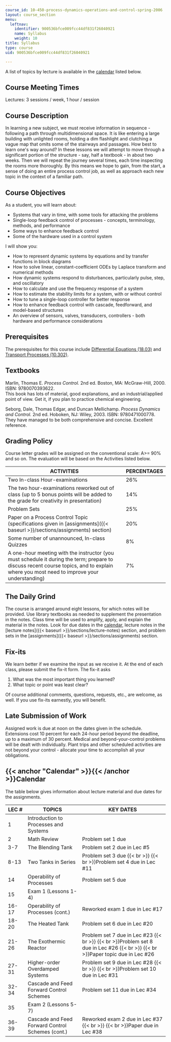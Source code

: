 ```yaml
---
course_id: 10-450-process-dynamics-operations-and-control-spring-2006
layout: course_section
menu:
  leftnav:
    identifier: 900536bfce009fcc44df831f26040921
    name: Syllabus
    weight: 10
title: Syllabus
type: course
uid: 900536bfce009fcc44df831f26040921

---
```


A list of topics by lecture is available in the [calendar](#Calendar) listed below.

Course Meeting Times
--------------------

Lectures: 3 sessions / week, 1 hour / session

Course Description
------------------

In learning a new subject, we must receive information in sequence - following a path through multidimensional space. It is like entering a large building with unlighted rooms, holding a dim flashlight and clutching a vague map that omits some of the stairways and passages. How best to learn one's way around? In these lessons we will attempt to move through a significant portion of the structure - say, half a textbook - in about two weeks. Then we will repeat the journey several times, each time inspecting the rooms more thoroughly. By this means we hope to gain, from the start, a sense of doing an entire process control job, as well as approach each new topic in the context of a familiar path.

Course Objectives
-----------------

As a student, you will learn about:

*   Systems that vary in time, with some tools for attacking the problems
*   Single-loop feedback control of processes - concepts, terminology, methods, and performance
*   Some ways to enhance feedback control
*   Some of the hardware used in a control system

I will show you:

*   How to represent dynamic systems by equations and by transfer functions in block diagrams
*   How to solve linear, constant-coefficient ODEs by Laplace transform and numerical methods
*   How dynamic systems respond to disturbances, particularly pulse, step, and oscillatory
*   How to calculate and use the frequency response of a system
*   How to estimate the stability limits for a system, with or without control
*   How to tune a single-loop controller for better response
*   How to enhance feedback control with cascade, feedforward, and model-based structures
*   An overview of sensors, valves, transducers, controllers - both hardware and performance considerations

Prerequisites
-------------

The prerequisites for this course include [Differential Equations (18.03)](/courses/18-03-differential-equations-spring-2010) and [Transport Processes (10.302)](/courses/10-302-transport-processes-fall-2004).

Textbooks
---------

Marlin, Thomas E. _Process Control._ 2nd ed. Boston, MA: McGraw-Hill, 2000. ISBN: 9780070393622.  
This book has lots of material, good explanations, and an industrial/applied point of view. Get it, if you plan to practice chemical engineering.

Seborg, Dale, Thomas Edgar, and Duncan Mellichamp. _Process Dynamics and Control._ 2nd ed. Hoboken, NJ: Wiley, 2003. ISBN: 9780471000778.  
They have managed to be both comprehensive and concise. Excellent reference.

Grading Policy
--------------

Course letter grades will be assigned on the conventional scale: A>= 90% and so on. The evaluation will be based on the Activities listed below.

| ACTIVITIES | PERCENTAGES |
| --- | --- |
| Two In-class Hour-examinations | 26% |
| The two hour-examinations reworked out of class (up to 5 bonus points will be added to the grade for creativity in presentation) | 14% |
| Problem Sets | 25% |
| Paper on a Process Control Topic (specifications given in [assignments]({{< baseurl >}}/sections/assignments) section) | 20% |
| Some number of unannounced, In-class Quizzes | 8% |
| A one-hour meeting with the instructor (you must schedule it during the term; prepare to discuss recent course topics, and to explain where you most need to improve your understanding) | 7% 

The Daily Grind
---------------

The course is arranged around eight lessons, for which notes will be provided. Use library textbooks as needed to supplement the presentation in the notes. Class time will be used to amplify, apply, and explain the material in the notes. Look for due dates in the [calendar](#Calendar), lecture notes in the [lecture notes]({{< baseurl >}}/sections/lecture-notes) section, and problem sets in the [assignments]({{< baseurl >}}/sections/assignments) section.

Fix-its
-------

We learn better if we examine the input as we receive it. At the end of each class, please submit the fix-it form. The fix-it asks

1.  What was the most important thing you learned?
2.  What topic or point was least clear?

Of course additional comments, questions, requests, etc., are welcome, as well. If you use fix-its earnestly, you will benefit.

Late Submission of Work
-----------------------

Assigned work is due at noon on the dates given in the schedule. Extensions cost 10 percent for each 24-hour period beyond the deadline, up to a maximum of 30 percent. Medical and beyond-your-control problems will be dealt with individually. Plant trips and other scheduled activities are not beyond your control - allocate your time to accomplish all your obligations.

{{< anchor "Calendar" >}}{{< /anchor >}}Calendar
------------------------------------------------

The table below gives information about lecture material and due dates for the assignments.

| LEC # | TOPICS | KEY DATES |
| --- | --- | --- |
| 1 | Introduction to Processes and Systems | &nbsp; |
| 2 | Math Review | Problem set 1 due |
| 3-7 | The Blending Tank | Problem set 2 due in Lec #5 |
| 8-13 | Two Tanks in Series | Problem set 3 due  {{< br >}}  {{< br >}}Problem set 4 due in Lec #11 |
| 14 | Operability of Processes | Problem set 5 due |
| 15 | Exam 1 (Lessons 1-4) | &nbsp; |
| 16-17 | Operability of Processes (cont.) | Reworked exam 1 due in Lec #17 |
| 18-20 | The Heated Tank | Problem set 6 due in Lec #20 |
| 21-26 | The Exothermic Reactor | Problem set 7 due in Lec #23  {{< br >}}  {{< br >}}Problem set 8 due in Lec #26  {{< br >}}  {{< br >}}Paper topic due in Lec #26 |
| 27-31 | Higher-order Overdamped Systems | Problem set 9 due in Lec #28  {{< br >}}  {{< br >}}Problem set 10 due in Lec #31 |
| 32-34 | Cascade and Feed Forward Control Schemes | Problem set 11 due in Lec #34 |
| 35 | Exam 2 (Lessons 5-7) | &nbsp; |
| 36-39 | Cascade and Feed Forward Control Schemes (cont.) | Reworked exam 2 due in Lec #37  {{< br >}}  {{< br >}}Paper due in Lec #38